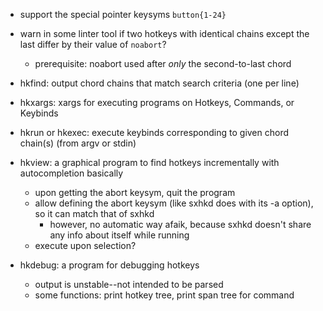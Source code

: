 - support the special pointer keysyms `button{1-24}`

- warn in some linter tool if two hotkeys with identical chains except the last differ by their value of `noabort`?
  - prerequisite: noabort used after *only* the second-to-last chord

- hkfind: output chord chains that match search criteria (one per line)
- hkxargs: xargs for executing programs on Hotkeys, Commands, or Keybinds
- hkrun or hkexec: execute keybinds corresponding to given chord chain(s) (from argv or stdin)

- hkview: a graphical program to find hotkeys incrementally with autocompletion basically
  - upon getting the abort keysym, quit the program
  - allow defining the abort keysym (like sxhkd does with its -a option), so it can match that of sxhkd
    - however, no automatic way afaik, because sxhkd doesn't share any info about itself while running
  - execute upon selection?

- hkdebug: a program for debugging hotkeys
  - output is unstable--not intended to be parsed
  - some functions: print hotkey tree, print span tree for command
